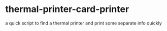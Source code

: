 # thermal-printer-card-printer
a quick script to find a thermal printer and print some separate info quickly
